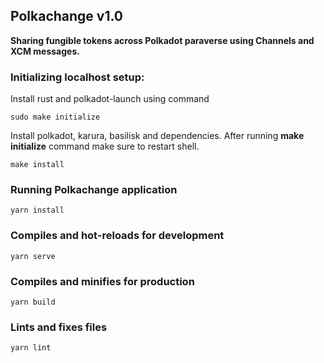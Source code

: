 ## Polkachange v1.0
**Sharing fungible tokens across Polkadot paraverse using Channels and XCM messages.**

### Initializing localhost setup:
Install rust and polkadot-launch using command
```
sudo make initialize
```

Install polkadot, karura, basilisk and dependencies. After running **make initialize** command make sure to restart shell.
```
make install
```

### Running Polkachange application
```
yarn install
```

### Compiles and hot-reloads for development
```
yarn serve
```

### Compiles and minifies for production
```
yarn build
```

### Lints and fixes files
```
yarn lint
```


